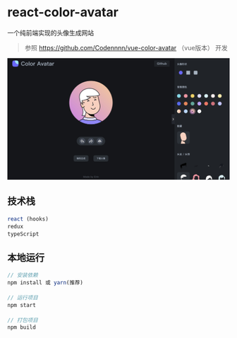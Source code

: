 # react-color-avatar

一个纯前端实现的头像生成网站

> 参照 https://github.com/Codennnn/vue-color-avatar （vue版本） 开发

![项目预览](/preview.jpg)

## 技术栈

```javascript
react (hooks)
redux
typeScript
```

## 本地运行

```javascript
// 安装依赖
npm install 或 yarn(推荐)

// 运行项目
npm start

// 打包项目
npm build
```
